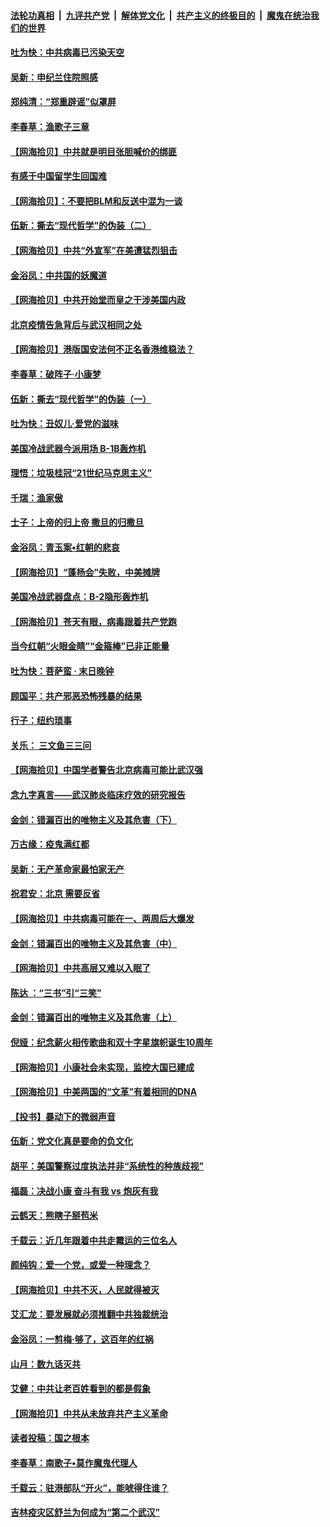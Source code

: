 ####  [法轮功真相](../../../../basic/blob/master/README.md?t=06272031) &nbsp;|&nbsp; [九评共产党](../../../../9ping.md/blob/master/README.md?t=06272031) &nbsp;|&nbsp; [解体党文化](../../../../jtdwh.md/blob/master/README.md?t=06272031)  &nbsp;|&nbsp; [共产主义的终极目的](../../../../gczydzjmd.md/blob/master/README.md?t=06272031) &nbsp;|&nbsp; [魔鬼在统治我们的世界](../../../../mgztzwmdsj.md/blob/master/README.md?t=06272031) 

#### [吐为快：中共病毒已污染天空](../pages/nsc993/n12215786.md?t=06272031) 

#### [吴新：申纪兰住院照感](../pages/nsc993/n12215730.md?t=06272031) 

#### [郑纯清：“郑重辟谣”似罩屏](../pages/nsc993/n12215700.md?t=06272031) 

#### [李春草：渔歌子三章](../pages/nsc993/n12215653.md?t=06272031) 

#### [【网海拾贝】中共就是明目张胆喊价的绑匪](../pages/nsc993/n12215381.md?t=06272031) 

#### [有感于中国留学生回国难](../pages/nsc993/n12212960.md?t=06272031) 

#### [【网海拾贝】：不要把BLM和反送中混为一谈](../pages/nsc993/n12213076.md?t=06272031) 

#### [伍新：撕去“现代哲学”的伪装（二）](../pages/nsc993/n12211310.md?t=06272031) 

#### [【网海拾贝】中共“外宣军”在美遭猛烈狙击](../pages/nsc993/n12211190.md?t=06272031) 

#### [金浴凤：中共国的妖魔道](../pages/nsc993/n12208163.md?t=06272031) 

#### [【网海拾贝】中共开始堂而皇之干涉美国内政](../pages/nsc993/n12205646.md?t=06272031) 

#### [北京疫情告急背后与武汉相同之处](../pages/nsc993/n12201610.md?t=06272031) 

#### [【网海拾贝】港版国安法何不正名香港维稳法？](../pages/nsc993/n12203675.md?t=06272031) 

#### [李春草：破阵子·小康梦](../pages/nsc993/n12202996.md?t=06272031) 

#### [伍新：撕去“现代哲学”的伪装（一）](../pages/nsc993/n12202666.md?t=06272031) 

#### [吐为快：丑奴儿·爱党的滋味](../pages/nsc993/n12202630.md?t=06272031) 

#### [美国冷战武器今派用场 B-1B轰炸机](../pages/nsc993/n12202368.md?t=06272031) 

#### [理悟：垃圾桂冠“21世纪马克思主义”](../pages/nsc993/n12201220.md?t=06272031) 

#### [千瑞：渔家傲](../pages/nsc993/n12201174.md?t=06272031) 

#### [士子：上帝的归上帝 撒旦的归撒旦](../pages/nsc993/n12199902.md?t=06272031) 

#### [金浴凤：青玉案•红朝的悲哀](../pages/nsc993/n12199650.md?t=06272031) 

#### [【网海拾贝】“蓬杨会”失败，中美摊牌](../pages/nsc993/n12199598.md?t=06272031) 

#### [美国冷战武器盘点：B-2隐形轰炸机](../pages/nsc993/n12199226.md?t=06272031) 

#### [【网海拾贝】苍天有眼，病毒跟着共产党跑](../pages/nsc993/n12197648.md?t=06272031) 

#### [当今红朝“火眼金睛”“金箍棒”已非正能量](../pages/nsc993/n12196834.md?t=06272031) 

#### [吐为快：菩萨蛮 · 末日晚钟](../pages/nsc993/n12196689.md?t=06272031) 

#### [顾国平：共产邪恶恐怖残暴的结果](../pages/nsc993/n12195238.md?t=06272031) 

#### [行子：纽约琐事](../pages/nsc993/n12194752.md?t=06272031) 

#### [关乐： 三文鱼三三问](../pages/nsc993/n12194626.md?t=06272031) 

#### [【网海拾贝】中国学者警告北京病毒可能比武汉强](../pages/nsc993/n12193964.md?t=06272031) 

#### [念九字真言——武汉肺炎临床疗效的研究报告](../pages/nsc993/n12190804.md?t=06272031) 

#### [金剑：错漏百出的唯物主义及其危害（下）](../pages/nsc993/n12191909.md?t=06272031) 

#### [万古缘：疫鬼满红都](../pages/nsc993/n12191847.md?t=06272031) 

#### [吴新：无产革命家最怕家无产](../pages/nsc993/n12191806.md?t=06272031) 

#### [祝君安：北京 需要反省](../pages/nsc993/n12191766.md?t=06272031) 

#### [【网海拾贝】中共病毒可能在一、两周后大爆发](../pages/nsc993/n12190517.md?t=06272031) 

#### [金剑：错漏百出的唯物主义及其危害（中）](../pages/nsc993/n12188778.md?t=06272031) 

#### [【网海拾贝】中共高层又难以入眠了](../pages/nsc993/n12188425.md?t=06272031) 

#### [陈达 ：“三书”引“三笑”](../pages/nsc993/n12187929.md?t=06272031) 

#### [金剑：错漏百出的唯物主义及其危害（上）](../pages/nsc993/n12186502.md?t=06272031) 

#### [倪娅：纪念薪火相传歌曲和双十字星旗帜诞生10周年](../pages/nsc993/n12186439.md?t=06272031) 

#### [【网海拾贝】小康社会未实现，监控大国已建成](../pages/nsc993/n12185468.md?t=06272031) 

#### [【网海拾贝】中美两国的“文革”有着相同的DNA](../pages/nsc993/n12184487.md?t=06272031) 

#### [【投书】暴动下的微弱声音](../pages/nsc993/n12183493.md?t=06272031) 

#### [伍新：党文化真是要命的负文化](../pages/nsc993/n12182742.md?t=06272031) 

#### [胡平：美国警察过度执法并非“系统性的种族歧视”](../pages/nsc993/n12182713.md?t=06272031) 

#### [福磊：决战小康 奋斗有我 vs 炮灰有我](../pages/nsc993/n12182693.md?t=06272031) 

#### [云鹤天：熊瞎子掰苞米](../pages/nsc993/n12182680.md?t=06272031) 

#### [千载云：近几年跟着中共走霉运的三位名人](../pages/nsc993/n12182649.md?t=06272031) 

#### [颜纯钩：爱一个党，或爱一种理念？](../pages/nsc993/n12182640.md?t=06272031) 

#### [【网海拾贝】中共不灭，人民就得被灭](../pages/nsc993/n12180698.md?t=06272031) 

#### [艾汇龙：要发展就必须推翻中共独裁统治](../pages/nsc993/n12180647.md?t=06272031) 

#### [金浴凤：一剪梅·够了，这百年的红祸](../pages/nsc993/n12180002.md?t=06272031) 

#### [山月：数九话灭共](../pages/nsc993/n12179940.md?t=06272031) 

#### [艾健：中共让老百姓看到的都是假象](../pages/nsc993/n12179778.md?t=06272031) 

#### [【网海拾贝】中共从未放弃共产主义革命](../pages/nsc993/n12176687.md?t=06272031) 

#### [读者投稿：国之根本](../pages/nsc993/n12176662.md?t=06272031) 

#### [李春草：南歌子•莫作魔鬼代理人](../pages/nsc993/n12176610.md?t=06272031) 

#### [千载云：驻港部队“开火”，能唬得住谁？](../pages/nsc993/n12176028.md?t=06272031) 

#### [吉林疫灾区舒兰为何成为“第二个武汉”](../pages/nsc993/n12172816.md?t=06272031) 

